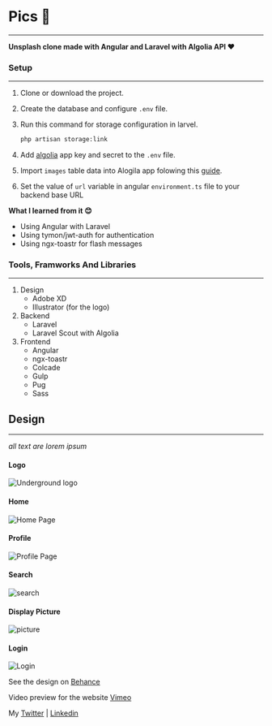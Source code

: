 # **Pics 📸**
-------------------
**Unsplash clone made with Angular and Laravel with Algolia API ❤**

### **Setup**
---------------
1. Clone or download the project.

2. Create the database and configure `.env` file.

3. Run this command for storage configuration in larvel.
    ```bash
    php artisan storage:link
    ``` 

4. Add [algolia](https://www.algolia.com/) app key and secret to the `.env` file.

5. Import `images` table data into Alogila app folowing this [guide](https://www.algolia.com/doc/framework-integration/laravel/indexing/import-into-algolia/?language=php).

6. Set the value of `url` variable in angular `environment.ts` file to your backend base URL

**What I learned from it 😊**
* Using Angular with Laravel
* Using tymon/jwt-auth for authentication
* Using ngx-toastr for flash messages

### **Tools, Framworks And Libraries**
--------------------------------------
1. Design
    * Adobe XD
    * Illustrator (for the logo)
2. Backend
    * Laravel
    * Laravel Scout with Algolia
3. Frontend
    * Angular
    * ngx-toastr
    * Colcade
    * Gulp
    * Pug
    * Sass
    
## **Design** 
------------------------
_all text are lorem ipsum_

#### **Logo**
![Underground logo](design/logo.jpg)

#### **Home**
![Home Page](design/home.jpg)

#### **Profile**
![Profile Page](design/profile.jpg)

#### **Search**
![search](design/search.jpg)

#### **Display Picture**
![picture](design/picture.jpg)

#### **Login**
![Login](design/login.jpg)

See the design on 
[Behance](https://www.behance.net/gallery/93323065/Pics)

Video preview for the website [Vimeo](https://vimeo.com/395806882)

My
[Twitter](https://twitter.com/MrMohamed98) | 
[Linkedin](https://www.linkedin.com/in/mohamed-abdallah-b731b61a2/)